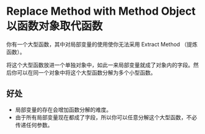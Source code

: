 # Replace Method with Method Object 以函数对象取代函数

你有一个大型函数，其中对局部变量的使用使你无法采用 Extract Method （提炼函数）。

将这个大型函数放进一个单独对象中，如此一来局部变量就成了对象内的字段。然后你可以在同一个对象中将这个大型函数分解为多个小型函数。

## 好处

* 局部变量的存在会增加函数分解的难度。
* 由于所有局部变量现在都成了字段，所以你可以任意分解这个大型函数，不必传递任何参数。
